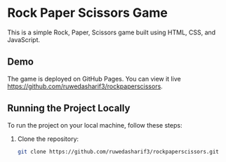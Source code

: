 # Rock Paper Scissors Game

This is a simple Rock, Paper, Scissors game built using HTML, CSS, and JavaScript.

## Demo

The game is deployed on GitHub Pages. You can view it live https://github.com/ruwedasharif3/rockpaperscissors.

## Running the Project Locally

To run the project on your local machine, follow these steps:

1. Clone the repository:
   ```bash
   git clone https://github.com/ruwedasharif3/rockpaperscissors.git

